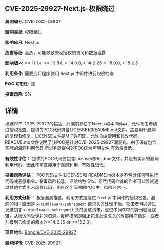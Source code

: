 ## CVE-2025-29927-Next.js-权限绕过

**漏洞编号:** CVE-2025-29927

**漏洞类型:** 权限绕过

**影响应用:** Next.js

**危害等级:** 高危，可能导致未经授权的访问和数据泄露

**影响版本:** >= 11.1.4, <= 13.5.6, > 14.0.0, < 14.2.25, > 15.0.0, < 15.2.3

**利用条件:** 需要应用程序使用 Next.js 中间件进行权限检查

**POC 可用性:** 是

**投毒风险:** 5%

## 详情

根据CVE-2025-29927的描述，此漏洞存在于Next.js的中间件中，允许攻击者绕过授权检查。提供的POC代码包含LICENSE和README.md文件，主要用于漏洞的复现和修复。LICENSE文件是MIT许可证，允许自由使用和修改代码。README.md文件说明了该POC是针对CVE-2025-29927漏洞的。由于没有包含实际的漏洞利用代码,所以判定提供的POC仅为声明文件,有效性很低。

**有效性评估：** 提供的POC代码仅包含License和Readme文件，并没有实际的漏洞利用代码，因此不能直接用于漏洞利用，有效性很低。

**投毒风险评估：** POC代码文件(LICENSE 和 README.md)本身不包含任何可执行代码或恶意指令。投毒风险较低，评估约为 5%。虽然代码仓库的作者可以尝试通过其他方式引入恶意代码，但在这个简单的POC中，风险非常小。

**利用方式分析：**  根据漏洞描述，利用方式是绕过 Next.js 中间件的授权检查。漏洞的根本原因是 `x-middleware-subrequest`  请求头的处理不当。攻击者可以通过发送包含 `x-middleware-subrequest`  头的恶意请求，绕过中间件中的身份验证逻辑，从而访问受保护的资源。缓解措施是阻止包含此请求头的外部用户请求，或者升级到已修复的版本(>=14.2.25 or >=15.2.3)。

**项目地址:** [Bongni/CVE-2025-29927](https://github.com/Bongni/CVE-2025-29927)

**漏洞详情:** [CVE-2025-29927](https://nvd.nist.gov/vuln/detail/CVE-2025-29927)